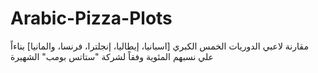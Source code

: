 # Arabic-Pizza-Plots
مقارنة لاعبي الدوريات الخمس الكبري [اسبانيا، إيطاليا، إنجلترا، فرنسا، والمانيا] بناءاً علي نسبهم المئوية وفقاً لشركة "ستاتس بومب" الشهيرة
